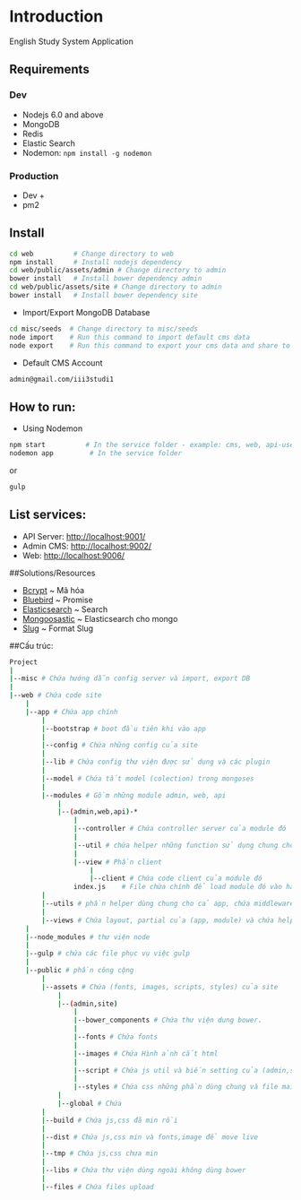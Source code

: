 
# Introduction

English Study System Application

## Requirements
### Dev
- Nodejs 6.0 and above
- MongoDB
- Redis
- Elastic Search
- Nodemon: `npm install -g nodemon`

### Production
- Dev +
- pm2

## Install

```bash
cd web          # Change directory to web
npm install     # Install nodejs dependency
cd web/public/assets/admin # Change directory to admin
bower install   # Install bower dependency admin
cd web/public/assets/site # Change directory to admin
bower install   # Install bower dependency site

```
- Import/Export MongoDB Database

```bash
cd misc/seeds  # Change directory to misc/seeds
node import    # Run this command to import default cms data
node export    # Run this command to export your cms data and share to team members

```
- Default CMS Account
```bash
admin@gmail.com/iii3studi1

```

## How to run:

- Using Nodemon

```bash
npm start          # In the service folder - example: cms, web, api-user
nodemon app         # In the service folder
```
or
```bash
gulp
```

## List services:
- API Server: [http://localhost:9001/](http://localhost:9001/documentation)
- Admin CMS: [http://localhost:9002/](http://localhost:9002/documentation)
- Web:  [http://localhost:9006/](http://localhost:9006/)

##Solutions/Resources
- [Bcrypt](https://github.com/kelektiv/node.bcrypt.js) ~ Mã hóa
- [Bluebird](http://bluebirdjs.com/docs/getting-started.html) ~ Promise
- [Elasticsearch](https://www.elastic.co/) ~ Search
- [Mongoosastic](https://github.com/mongoosastic/mongoosastic) ~ Elasticsearch cho mongo
- [Slug](https://github.com/dodo/node-slug) ~ Format Slug

##Cấu trúc:
```bash
Project
| 
|--misc # Chứa hướng dẫn config server và import, export DB
|
|--web # Chứa code site 
    |
    |--app # Chứa app chính
        |
        |--bootstrap # boot đầu tiên khi vào app
 		|
 		|--config # Chứa những config của site
 		|
 		|--lib # Chứa config thư viện được sử dụng và các plugin
 		|
 		|--model # Chứa tất model (colection) trong mongoses
 		|
 		|--modules # Gồm những module admin, web, api 
 			|
 			|--(admin,web,api)-*
 				|
 				|--controller # Chứa controller server của module đó
 				|
 				|--util # chứa helper những function sử dụng chung cho module đó phía server 
 				|
 				|--view # Phần client
 					|
 					|--client # Chứa code client của module đó 
                index.js    # File chứa chính để load module đó vào hapi 
 		|
 		|--utils # phần helper dùng chung cho cả app, chứa middleware, event, socket của app
 		|
 		|--views # Chứa layout, partial của (app, module) và chứa helper của hadlebar template 
 	|
 	|--node_modules # thư viện node
 	|
    |--gulp # chứa các file phục vụ việc gulp
    |
 	|--public # phần công cộng
 		|
 		|--assets # Chứa (fonts, images, scripts, styles) của site
 		    |
 		    |--(admin,site)
                |
                |--bower_components # Chứa thư viện dung bower.
                |
                |--fonts # Chứa fonts
                |
                |--images # Chứa Hình ảnh cắt html
                |
                |--script # Chứa js util và biến setting của (admin,site) (những phần dùng chung)
                |
                |--styles # Chứa css những phần dùng chung và file main.scss để import css
            |
            |--global # Chứa 
        |
        |--build # Chứa js,css đã min rồi
        |
        |--dist # Chứa js,css min và fonts,image để move live
        |
        |--tmp # Chứa js,css chưa min
        |
        |--libs # Chứa thư viện dùng ngoài không dùng bower
 		|
 		|--files # Chứa files upload




    

